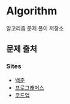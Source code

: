 # Algorithm
알고리즘 문제 풀이 저장소

## 문제 출처
### Sites
+ [백준](https://www.acmicpc.net/)
+ [프로그래머스](https://programmers.co.kr/)
+ [코드업](https://codeup.kr/)    
  
